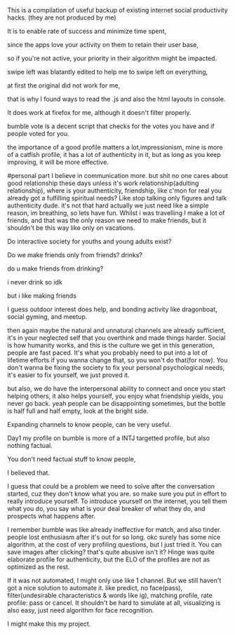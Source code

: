 This is a compilation of useful backup of existing internet social productivity hacks. (they are not produced by me)

It is to enable rate of success and minimize time spent, 

since the apps love your activity on them to retain their user base, 

so if you're not active, your priority in their algorithm might be impacted.



swipe left was blatantly edited to help me to swipe left on everything, 

at first the original did not work for me, 

that is why I found ways to read the .js and also the html layouts in console. 

It does work at firefox for me, although it doesn't filter properly.

bumble vote is a decent script that checks for the votes you have and if people voted for you.

the importance of a good profile matters a lot,impressionism, mine is more of a catfish profile, it has a lot of authenticity in it, but as long as you keep improving, it will be more effective. 

#personal part
I believe in communication more. but shit no one cares about good relationship these days unless it's work relationship(adulting relationship), where is your authenticity, friendship, like c'mon for real you already got a fulfilling spiritual needs? Like stop talking only figures and talk authenticity dude.
it's not that hard actually we just need like a simple reason, im breathing, so lets have fun. Whilst i was travelling I make a lot of friends, and that was the only reason we need to make friends, but it shouldn't be this way like only on vacations. 

Do interactive society for youths and young adults exist?

Do we make friends only from friends? drinks? 

do u make friends from drinking?

i never drink so idk

but i like making friends


I guess outdoor interest does help, and bonding activity like dragonboat, social gyming, and meetup.

then again maybe the natural and unnatural channels are already sufficient, it's in your neglected self that you overthink and made things harder. Social is how humanity works, and this is the culture we get in this generation, people are fast paced. 
It's what you probably need to put into a lot of lifetime efforts if you wanna change that, so you won't do that(for now). You don't wanna be fixing the society to fix your personal psychological needs, it's easier to fix yourself, we just proved it.

but also, we do have the interpersonal ability to connect and once you start helping others, it also helps yourself, you enjoy what friendship yields, you never go back. yeah people can be disappointing sometimes, but the bottle is half full and half empty, look at the bright side.

Expanding channels to know people, can be very useful.

Day1
my profile on bumble is more of a INTJ targetted profile, but also nothing factual. 

You don't need factual stuff to know people, 

I believed that. 

I guess that could be a problem we need to solve after the conversation started, 
cuz they don't know what you are. so make sure you put in effort to really introduce yourself.
To introduce yourself on the internet, you tell them what you do, you say what is your deal breaker of what they do, and prospects what happens after.

I remember bumble was like already ineffective for match, and also tinder. 
people lost enthusiasm after it's out for so long. 
okc surely has some nice algorithm, at the cost of very profiling questions, 
but I just tried it. 
You can save images after clicking? that's quite abusive isn't it? 
Hinge was quite elaborate profile for authenticity, but the ELO of the profiles are not as optimized as the rest. 

If it was not automated, I might only use like 1 channel. 
But we still haven't got a nice solution to automate it. like predict, no face(pass), filter(undesirable characteristics & words like ig), matching profile, rate profile: pass or cancel. It shouldn't be hard to simulate at all, visualizing is also easy, just need algorithm for face recognition.

I might make this my project.
